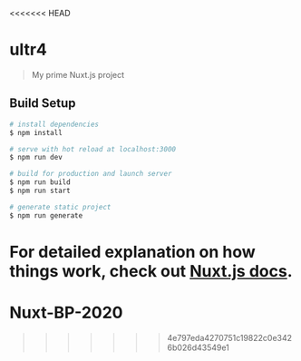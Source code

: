 <<<<<<< HEAD
# ultr4

> My prime Nuxt.js project

## Build Setup

```bash
# install dependencies
$ npm install

# serve with hot reload at localhost:3000
$ npm run dev

# build for production and launch server
$ npm run build
$ npm run start

# generate static project
$ npm run generate
```

For detailed explanation on how things work, check out [Nuxt.js docs](https://nuxtjs.org).
=======
# Nuxt-BP-2020
>>>>>>> 4e797eda4270751c19822c0e3426b026d43549e1
